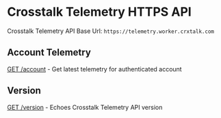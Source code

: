 Crosstalk Telemetry HTTPS API
=============================================

Crosstalk Telemetry API Base Url: `https://telemetry.worker.crxtalk.com`

## Account Telemetry

[GET /account](https://github.com/crosstalk/crosstalk-worker-http-api-crosstalk-telemetry/wiki/GET-account) - Get latest telemetry for authenticated account

## Version

[GET /version](https://github.com/crosstalk/crosstalk-worker-http-api-crosstalk-telemetry/wiki/GET-version) - Echoes Crosstalk Telemetry API version
